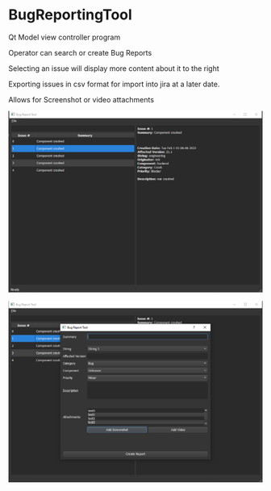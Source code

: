 # BugReportingTool

Qt Model view controller program

Operator can search or create Bug Reports

Selecting an issue will display more content about it to the right

Exporting issues in csv format for import into jira at a later date.

Allows for Screenshot or video attachments



![alt text](https://github.com/camdingo/BugReportingTool/blob/master/mainWindow.PNG)

![alt text](https://github.com/camdingo/BugReportingTool/blob/master/createWindow.PNG)
